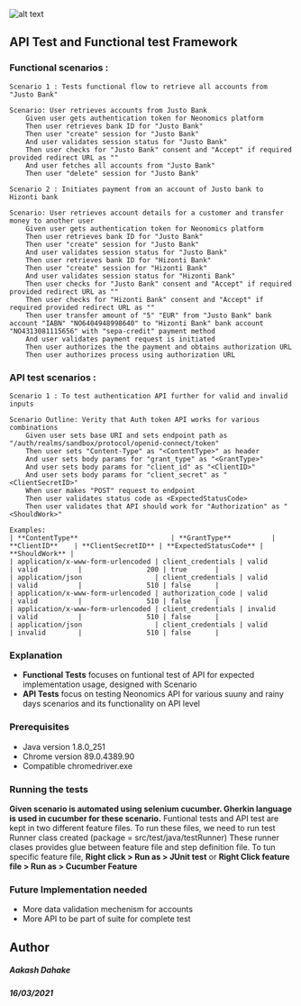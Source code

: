 ![alt text](https://www.neonomics.io/img/logo.svg)

## API Test and Functional test Framework
### Functional scenarios : 
```
Scenario 1 : Tests functional flow to retrieve all accounts from "Justo Bank"

Scenario: User retrieves accounts from Justo Bank
    Given user gets authentication token for Neonomics platform
    Then user retrieves bank ID for "Justo Bank"
    Then user "create" session for "Justo Bank"
    And user validates session status for "Justo Bank"
    Then user checks for "Justo Bank" consent and "Accept" if required provided redirect URL as ""
    And user fetches all accounts from "Justo Bank"
    Then user "delete" session for "Justo Bank"
```



```
Scenario 2 : Initiates payment from an account of Justo bank to Hizonti bank 

Scenario: User retrieves account details for a customer and transfer money to another user
    Given user gets authentication token for Neonomics platform
    Then user retrieves bank ID for "Justo Bank"
    Then user "create" session for "Justo Bank"
    And user validates session status for "Justo Bank"
    Then user retrieves bank ID for "Hizonti Bank"
    Then user "create" session for "Hizonti Bank"
    And user validates session status for "Hizonti Bank"
    Then user checks for "Justo Bank" consent and "Accept" if required provided redirect URL as ""
    Then user checks for "Hizonti Bank" consent and "Accept" if required provided redirect URL as ""
    Then user transfer amount of "5" "EUR" from "Justo Bank" bank account "IABN" "NO6404948998640" to "Hizonti Bank" bank account "NO4313081115656" with "sepa-credit" payment method
    And user validates payment request is initiated
    Then user authorizes the the payment and obtains authorization URL
    Then user authorizes process using authorization URL
```  
    
### API test scenarios : 
```
Scenario 1 : To test authentication API further for valid and invalid inputs

Scenario Outline: Verity that Auth token API works for various combinations
    Given user sets base URI and sets endpoint path as "/auth/realms/sandbox/protocol/openid-connect/token"
    Then user sets "Content-Type" as "<ContentType>" as header
    And user sets body params for "grant_type" as "<GrantType>"
    And user sets body params for "client_id" as "<ClientID>"
    And user sets body params for "client_secret" as "<ClientSecretID>"
    When user makes "POST" request to endpoint
    Then user validates status code as <ExpectedStatusCode>
    Then user validates that API should work for "Authorization" as "<ShouldWork>"

Examples: 
| **ContentType**                       | **GrantType**          | **ClientID**    | **ClientSecretID** | **ExpectedStatusCode** | **ShouldWork** |
| application/x-www-form-urlencoded | client_credentials | valid       | valid          |                200 | true       |
| application/json                  | client_credentials | valid       | valid          |                510 | false      |
| application/x-www-form-urlencoded | authorization_code | valid       | valid          |                510 | false      |
| application/x-www-form-urlencoded | client_credentials | invalid     | valid          |                510 | false      |
| application/json                  | client_credentials | valid       | invalid        |                510 | false      |
```
### Explanation
- **Functional Tests** focuses on funtional test of API for expected implementation usage, designed with Scenario
- **API Tests** focus on testing Neonomics API for various suuny and rainy days scenarios and its functionality on API level

### Prerequisites
- Java version 1.8.0_251
- Chrome version 89.0.4389.90
- Compatible chromedriver.exe

### Running the tests
**Given scenario is automated using selenium cucumber. Gherkin language is used in cucumber for these scenario.**
Funtional tests and API test are kept in two different feature files.
To run these files, we need to run test Runner class created (package = src/test/java/testRunner)
These runner clases provides glue between feature file and step definition file.
To tun specific feature file, **Right click > Run as > JUnit test** or **Right Click feature file > Run as > Cucumber Feature**

### Future Implementation needed
- More data validation mechenism for accounts
- More API to be part of suite for complete test



## Author
##### Aakash Dahake
##### 16/03/2021






